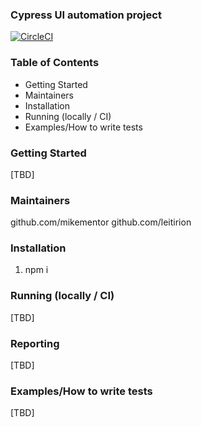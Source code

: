 ### Cypress UI  automation project
[![CircleCI](https://circleci.com/gh/Leitirion/Project1.svg?style=svg)](https://circleci.com/gh/Leitirion/Project1)

### Table of Contents

- Getting Started
- Maintainers
- Installation
- Running (locally / CI)
- Examples/How to write tests

### Getting Started
[TBD]

### Maintainers
github.com/mikementor
github.com/leitirion

### Installation
 1. npm i 

###  Running (locally / CI)
[TBD]

### Reporting
 [TBD]
 

### Examples/How to write tests
[TBD]
